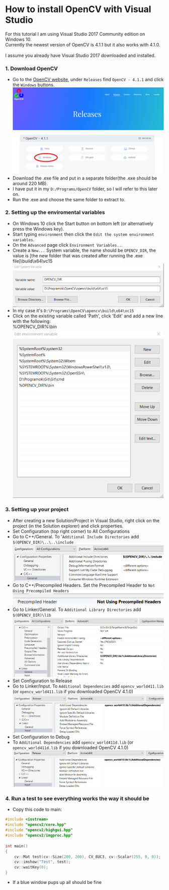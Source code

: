 # How to install OpenCV with Visual Studio

For this tutorial I am using Visual Studio 2017 Community edition on Windows 10.<br/>
Currently the newest version of OpenCV is 4.1.1 but it also works with 4.1.0.</br>
<br/>
I assume you already have Visual Studio 2017 downloaded and installed.<br/>

### 1. Download OpenCV

- Go to the [OpenCV website](https://opencv.org/releases/), under `Releases` find `OpenCV - 4.1.1` and click the `Windows` buttons.<br/>
![OpenCV site](images/1.png)
- Download the .exe file and put in a separate folder(the .exe should be around 220 MB).<br/>
- I have put it in my `D:/Programs/OpenCV` folder, so I will refer to this later on.<br/>
- Run the .exe and choose the same folder to extract to.<br/>

### 2. Setting up the enviromental variables

- On Windows 10 click the Start button on bottom left (or alternatively press the Windows key).<br/>
- Start typing `environment` then click the `Edit the system environment variables`.<br/>
- On the `Advanced` page click `Environment Variables..`. <br/>
- Create a `New...` System variable, the name should be `OPENCV_DIR`, the value is [the new folder that was created after running the .exe file]\build\x64\vc15<br/>
![](images/2.png)
- In my case it's `D:\Programs\OpenCV\opencv\build\x64\vc15`<br/>
- Click on the existing variable called 'Path', click 'Edit' and add a new line with the following:<br/>
%OPENCV_DIR%\bin <br/>
![](images/3.png)

### 3. Setting up your project

- After creating a new Solution/Project in Visual Studio, right click on the project (in the Solution explorer) and click properties.<br/>
- Set Configuration (top right corner) to All Configurations
- Go to C++/General. To '`Additional Include Directories` add `$(OPENCV_DIR)\..\..\include`
![](images/4.png)
- Go to C++/Precompiled Headers. Set the Precompiled Header to `Not Using Precompiled Headers`
![](images/5.png)
- Go to Linker/General. To `Additional Library Directories` add `$(OPENCV_DIR)\lib`
![](images/6.png)
- Set Configuration to Release
- Go to Linker/Input. To `Additional Dependencies` add `opencv_world411.lib` (or `opencv_world411.lib` if you downloaded OpenCV 4.1.0)
![](images/7.png)
- Set Configuration to Debug
- To `Additional Dependencies` add `opencv_world411d.lib` (or `opencv_world411d.lib` if you downloaded OpenCV 4.1.0)
![](images/8.png)

### 4. Run a test to see everything works the way it should be

- Copy this code to main:
```C++
#include <iostream>
#include "opencv2/core.hpp"
#include "opencv2/highgui.hpp"
#include "opencv2/imgproc.hpp"

int main()
{
	cv::Mat test(cv::Size(200, 200), CV_8UC3, cv::Scalar(255, 0, 0));
	cv::imshow("Test", test);
	cv::waitKey(0);
}
```
- If a blue window pups up all should be fine
